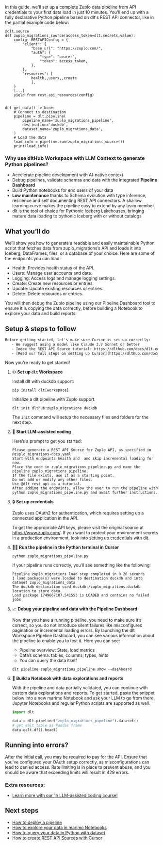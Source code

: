 In this guide, we'll set up a complete Zuplo data pipeline from API credentials to your first data load in just 10 minutes. You'll end up with a fully declarative Python pipeline based on dlt's REST API connector, like in the partial example code below:

```python-outcome
@dlt.source
def zuplo_migrations_source(access_token=dlt.secrets.value):
    config: RESTAPIConfig = {
        "client": {
            "base_url": "https://zuplo.com/",
            "auth": {
                "type": "bearer",
                "token": access_token,
            },
        },
        "resources": [
            health,,users,,create
            ],
    }
    [...]
    yield from rest_api_resources(config)


def get_data() -> None:
    # Connect to destination
    pipeline = dlt.pipeline(
        pipeline_name='zuplo_migrations_pipeline',
        destination='duckdb',
        dataset_name='zuplo_migrations_data', 
    )
    # Load the data
    load_info = pipeline.run(zuplo_migrations_source())
    print(load_info) 
```

### Why use dltHub Workspace with LLM Context to generate Python pipelines?

- Accelerate pipeline development with AI-native context
- Debug pipelines, validate schemas and data with the integrated **Pipeline Dashboard**
- Build Python notebooks for end users of your data
- **Low maintenance** thanks to Schema evolution with type inference, resilience and self documenting REST API connectors. A shallow learning curve makes the pipeline easy to extend by any team member
- dlt is the tool of choice for Pythonic Iceberg Lakehouses, bringing mature data loading to pythonic Iceberg with or without catalogs

## What you’ll do

We’ll show you how to generate a readable and easily maintainable Python script that fetches data from zuplo_migrations’s API and loads it into Iceberg, DataFrames, files, or a database of your choice. Here are some of the endpoints you can load:

- Health: Provides health status of the API.
- Users: Manage user accounts and data.
- Logging: Access logs and manage logging settings.
- Create: Create new resources or entries.
- Update: Update existing resources or entries.
- Delete: Delete resources or entries.

You will then debug the Zuplo pipeline using our Pipeline Dashboard tool to ensure it is copying the data correctly, before building a Notebook to explore your data and build reports.

## Setup & steps to follow

```default
Before getting started, let's make sure Cursor is set up correctly:
   - We suggest using a model like Claude 3.7 Sonnet or better
   - Index the REST API Source tutorial: https://dlthub.com/docs/dlt-ecosystem/verified-sources/rest_api/ and add it to context as **@dlt rest api**
   - [Read our full steps on setting up Cursor](https://dlthub.com/docs/dlt-ecosystem/llm-tooling/cursor-restapi#23-configuring-cursor-with-documentation)
```

Now you're ready to get started!

1. ⚙️ **Set up `dlt` Workspace**
    
    Install dlt with duckdb support:
    ```shell
    pip install dlt[workspace]
    ```

    Initialize a dlt pipeline with Zuplo support.
    ```shell
    dlt init dlthub:zuplo_migrations duckdb
    ```

    The `init` command will setup the necessary files and folders for the next step.
    
2. 🤠 **Start LLM-assisted coding**
    
    Here’s a prompt to get you started:
    
    ```prompt
    Please generate a REST API Source for Zuplo API, as specified in @zuplo_migrations-docs.yaml 
    Start with endpoints health and  and skip incremental loading for now. 
    Place the code in zuplo_migrations_pipeline.py and name the pipeline zuplo_migrations_pipeline. 
    If the file exists, use it as a starting point. 
    Do not add or modify any other files. 
    Use @dlt rest api as a tutorial. 
    After adding the endpoints, allow the user to run the pipeline with python zuplo_migrations_pipeline.py and await further instructions.
    ```

    
3. 🔒 **Set up credentials** 
    
    Zuplo uses OAuth2 for authentication, which requires setting up a connected application in the API.
    
    To get the appropriate API keys, please visit the original source at https://www.zuplo.com/.
    If you want to protect your environment secrets in a production environment, look into [setting up credentials with dlt](https://dlthub.com/docs/walkthroughs/add_credentials).
    
4. 🏃‍♀️ **Run the pipeline in the Python terminal in Cursor**
    
    ```shell
    python zuplo_migrations_pipeline.py
    ```
    
    If your pipeline runs correctly, you’ll see something like the following:
    
    ```shell
    Pipeline zuplo_migrations load step completed in 0.26 seconds
    1 load package(s) were loaded to destination duckdb and into dataset zuplo_migrations_data
    The duckdb destination used duckdb:/zuplo_migrations.duckdb location to store data
    Load package 1749667187.541553 is LOADED and contains no failed jobs
    ```
    
5. 📈 **Debug your pipeline and data with the Pipeline Dashboard**

    Now that you have a running pipeline, you need to make sure it’s correct, so you do not introduce silent failures like misconfigured pagination or incremental loading errors. By launching the dlt Workspace Pipeline Dashboard, you can see various information about the pipeline to enable you to test it. Here you can see:
    - Pipeline overview: State, load metrics
    - Data’s schema: tables, columns, types, hints
    - You can query the data itself
    
    ```shell
    dlt pipeline zuplo_migrations_pipeline show --dashboard
    ```
    
6. 🐍 **Build a Notebook with data explorations and reports**

    With the pipeline and data partially validated, you can continue with custom data explorations and reports. To get started, paste the snippet below into a new marimo Notebook and ask your LLM to go from there. Jupyter Notebooks and regular Python scripts are supported as well.

    
    ```python
    import dlt

   data = dlt.pipeline("zuplo_migrations_pipeline").dataset()
   # get ealt table as Pandas frame
   data.ealt.df().head()
    ```

## Running into errors?

After the initial call, you may be required to pay for the API. Ensure that you've configured your OAuth setup correctly, as misconfigurations can lead to denied access. Rate limiting is in place to prevent abuse, and you should be aware that exceeding limits will result in 429 errors.

### Extra resources:

- [Learn more with our 1h LLM-assisted coding course!](https://www.youtube.com/watch?v=GGid70rnJuM)

## Next steps

- [How to deploy a pipeline](https://dlthub.com/docs/walkthroughs/deploy-a-pipeline)
- [How to explore your data in marimo Notebooks](https://dlthub.com/docs/general-usage/dataset-access/marimo)
- [How to query your data in Python with dataset](https://dlthub.com/docs/general-usage/dataset-access/dataset)
- [How to create REST API Sources with Cursor](https://dlthub.com/docs/dlt-ecosystem/llm-tooling/cursor-restapi)